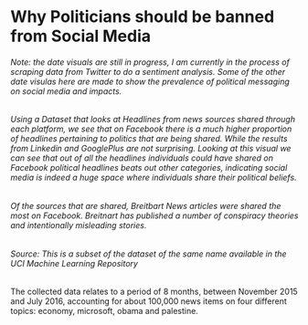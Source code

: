 
# Why Politicians should be banned from Social Media

###### Note: the date visuals are still in progress, I am currently in the process of scraping data from Twitter to do a sentiment analysis. Some of the other date visulas here are made to show the prevalence of political messaging on social media and impacts.


###### Using a Dataset that looks at Headlines from news sources shared through each platform, we see that on Facebook there is a much higher proportion of headlines pertaining to politics that are being shared. While the results from Linkedin and GooglePlus are not surprising. Looking at this visual we can see that out of all the headlines individuals could have shared on Facebook political headlines beats out other categories, indicating social media is indeed a huge space where individuals share their political beliefs. 

###### Of the sources that are shared, Breitbart News articles were shared the most on Facebook. Breitnart has published a number of conspiracy theories and intentionally misleading stories. 


<div class="flourish-embed flourish-hierarchy" data-src="visualisation/11892808"><script src="https://public.flourish.studio/resources/embed.js"></script></div>

###### Source: This is a subset of the dataset of the same name available in the UCI Machine Learning Repository
The collected data relates to a period of 8 months, between November 2015 and July 2016, accounting for about 100,000 news items on four different topics: economy, microsoft, obama and palestine.


